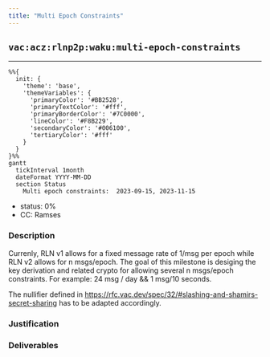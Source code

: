 ```yaml
---
title: "Multi Epoch Constraints"
---
```

## `vac:acz:rlnp2p:waku:multi-epoch-constraints`
---

```mermaid
%%{ 
  init: { 
    'theme': 'base', 
    'themeVariables': { 
      'primaryColor': '#BB2528', 
      'primaryTextColor': '#fff', 
      'primaryBorderColor': '#7C0000', 
      'lineColor': '#F8B229', 
      'secondaryColor': '#006100', 
      'tertiaryColor': '#fff' 
    } 
  } 
}%%
gantt
  tickInterval 1month
  dateFormat YYYY-MM-DD 
  section Status
    Multi epoch constraints:  2023-09-15, 2023-11-15
```

- status: 0%
- CC: Ramses

### Description

Currenly, RLN v1 allows for a fixed message rate of 1/msg per epoch while RLN v2 allows for n msgs/epoch.
The goal of this milestone is desiging the key derivation and related crypto for allowing several n msgs/epoch constraints.
For example: 24 msg / day && 1 msg/10 seconds.

The nullifier defined in https://rfc.vac.dev/spec/32/#slashing-and-shamirs-secret-sharing has to be adapted accordingly.

### Justification


### Deliverables



